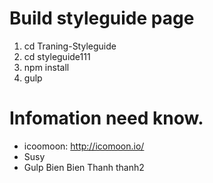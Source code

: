 # Build styleguide page

1. cd Traning-Styleguide
1. cd styleguide111
2. npm install
3. gulp

# Infomation need know.
- icoomoon: http://icomoon.io/
- Susy
- Gulp
Bien
Bien
Thanh
thanh2
